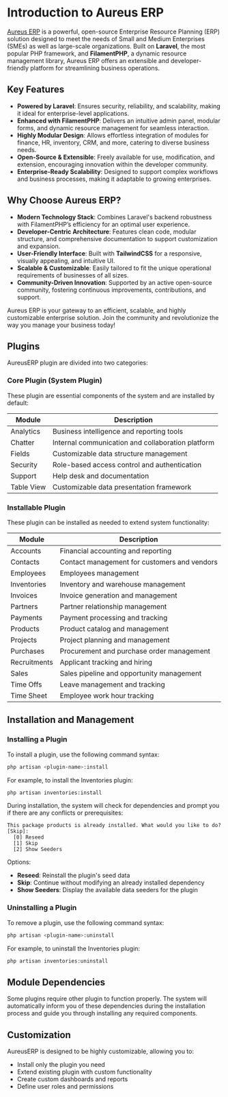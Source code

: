 # Introduction to Aureus ERP

[Aureus ERP](https://aureuserp.com/) is a powerful, open-source Enterprise Resource Planning (ERP) solution designed to meet the needs of Small and Medium Enterprises (SMEs) as well as large-scale organizations. Built on **Laravel**, the most popular PHP framework, and **FilamentPHP**, a dynamic resource management library, Aureus ERP offers an extensible and developer-friendly platform for streamlining business operations.

## Key Features

- **Powered by Laravel**: Ensures security, reliability, and scalability, making it ideal for enterprise-level applications.
- **Enhanced with FilamentPHP**: Delivers an intuitive admin panel, modular forms, and dynamic resource management for seamless interaction.
- **Highly Modular Design**: Allows effortless integration of modules for finance, HR, inventory, CRM, and more, catering to diverse business needs.
- **Open-Source & Extensible**: Freely available for use, modification, and extension, encouraging innovation within the developer community.
- **Enterprise-Ready Scalability**: Designed to support complex workflows and business processes, making it adaptable to growing enterprises.

## Why Choose Aureus ERP?

- **Modern Technology Stack**: Combines Laravel's backend robustness with FilamentPHP’s efficiency for an optimal user experience.
- **Developer-Centric Architecture**: Features clean code, modular structure, and comprehensive documentation to support customization and expansion.
- **User-Friendly Interface**: Built with **TailwindCSS** for a responsive, visually appealing, and intuitive UI.
- **Scalable & Customizable**: Easily tailored to fit the unique operational requirements of businesses of all sizes.
- **Community-Driven Innovation**: Supported by an active open-source community, fostering continuous improvements, contributions, and support.

Aureus ERP is your gateway to an efficient, scalable, and highly customizable enterprise solution. Join the community and revolutionize the way you manage your business today!

## Plugins

AureusERP plugin are divided into two categories:

### Core Plugin (System Plugin)

These plugin are essential components of the system and are installed by default:

| Module     | Description                                       |
| ---------- | ------------------------------------------------- |
| Analytics  | Business intelligence and reporting tools         |
| Chatter    | Internal communication and collaboration platform |
| Fields     | Customizable data structure management            |
| Security   | Role-based access control and authentication      |
| Support    | Help desk and documentation                       |
| Table View | Customizable data presentation framework          |

### Installable Plugin

These plugin can be installed as needed to extend system functionality:

| Module       | Description                                  |
| ------------ | -------------------------------------------- |
| Accounts     | Financial accounting and reporting           |
| Contacts     | Contact management for customers and vendors |
| Employees    | Employees management                         |
| Inventories  | Inventory and warehouse management           |
| Invoices     | Invoice generation and management            |
| Partners     | Partner relationship management              |
| Payments     | Payment processing and tracking              |
| Products     | Product catalog and management               |
| Projects     | Project planning and management              |
| Purchases    | Procurement and purchase order management    |
| Recruitments | Applicant tracking and hiring                |
| Sales        | Sales pipeline and opportunity management    |
| Time Offs    | Leave management and tracking                |
| Time Sheet   | Employee work hour tracking                  |

## Installation and Management

### Installing a Plugin

To install a plugin, use the following command syntax:

```bash
php artisan <plugin-name>:install
```

For example, to install the Inventories plugin:

```bash
php artisan inventories:install
```

During installation, the system will check for dependencies and prompt you if there are any conflicts or prerequisites:

```
This package products is already installed. What would you like to do? [Skip]:
  [0] Reseed
  [1] Skip
  [2] Show Seeders
```

Options:

- **Reseed**: Reinstall the plugin's seed data
- **Skip**: Continue without modifying an already installed dependency
- **Show Seeders**: Display the available data seeders for the plugin

### Uninstalling a Plugin

To remove a plugin, use the following command syntax:

```bash
php artisan <plugin-name>:uninstall
```

For example, to uninstall the Inventories plugin:

```bash
php artisan inventories:uninstall
```

## Module Dependencies

Some plugins require other plugin to function properly. The system will automatically inform you of these dependencies during the installation process and guide you through installing any required components.

## Customization

AureusERP is designed to be highly customizable, allowing you to:

- Install only the plugin you need
- Extend existing plugin with custom functionality
- Create custom dashboards and reports
- Define user roles and permissions
